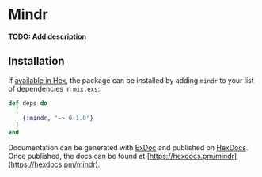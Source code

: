 # Mindr

**TODO: Add description**

## Installation

If [available in Hex](https://hex.pm/docs/publish), the package can be installed
by adding `mindr` to your list of dependencies in `mix.exs`:

```elixir
def deps do
  [
    {:mindr, "~> 0.1.0"}
  ]
end
```

Documentation can be generated with [ExDoc](https://github.com/elixir-lang/ex_doc)
and published on [HexDocs](https://hexdocs.pm). Once published, the docs can
be found at [https://hexdocs.pm/mindr](https://hexdocs.pm/mindr).

